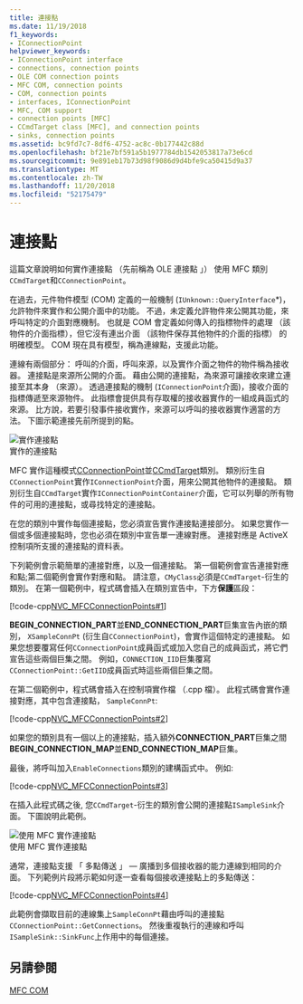 ```yaml
---
title: 連接點
ms.date: 11/19/2018
f1_keywords:
- IConnectionPoint
helpviewer_keywords:
- IConnectionPoint interface
- connections, connection points
- OLE COM connection points
- MFC COM, connection points
- COM, connection points
- interfaces, IConnectionPoint
- MFC, COM support
- connection points [MFC]
- CCmdTarget class [MFC], and connection points
- sinks, connection points
ms.assetid: bc9fd7c7-8df6-4752-ac8c-0b177442c88d
ms.openlocfilehash: bf21e7bf591a5b1977784db1542053817a73e6cd
ms.sourcegitcommit: 9e891eb17b73d98f9086d9d4bfe9ca50415d9a37
ms.translationtype: MT
ms.contentlocale: zh-TW
ms.lasthandoff: 11/20/2018
ms.locfileid: "52175479"
---
```

# <a name="connection-points"></a>連接點

這篇文章說明如何實作連接點 （先前稱為 OLE 連接點 」） 使用 MFC 類別`CCmdTarget`和`CConnectionPoint`。

在過去，元件物件模型 (COM) 定義的一般機制 (`IUnknown::QueryInterface`*)，允許物件來實作和公開介面中的功能。 不過，未定義允許物件來公開其功能，來呼叫特定的介面對應機制。 也就是 COM 會定義如何傳入的指標物件的處理 （該物件的介面指標），但它沒有連出介面 （該物件保存其他物件的介面的指標） 的明確模型。 COM 現在具有模型，稱為連線點，支援此功能。

連線有兩個部分： 呼叫的介面，呼叫來源，以及實作介面之物件的物件稱為接收器。 連接點是來源所公開的介面。 藉由公開的連接點，為來源可讓接收來建立連接至其本身 （來源）。 透過連接點的機制 (`IConnectionPoint`介面)，接收介面的指標傳遞至來源物件。 此指標會提供具有存取權的接收器實作的一組成員函式的來源。 比方說，若要引發事件接收實作，來源可以呼叫的接收器實作適當的方法。 下圖示範連接先前所提到的點。

![實作連接點](../mfc/media/vc37lh1.gif "實作連接點") <br/>
實作的連接點

MFC 實作這種模式[CConnectionPoint](../mfc/reference/cconnectionpoint-class.md)並[CCmdTarget](../mfc/reference/ccmdtarget-class.md)類別。 類別衍生自`CConnectionPoint`實作`IConnectionPoint`介面，用來公開其他物件的連接點。 類別衍生自`CCmdTarget`實作`IConnectionPointContainer`介面，它可以列舉的所有物件的可用的連接點，或尋找特定的連接點。

在您的類別中實作每個連接點，您必須宣告實作連接點連接部分。 如果您實作一個或多個連接點時，您也必須在類別中宣告單一連線對應。 連接對應是 ActiveX 控制項所支援的連接點的資料表。

下列範例會示範簡單的連接對應，以及一個連接點。 第一個範例會宣告連接對應和點;第二個範例會實作對應和點。 請注意，`CMyClass`必須是`CCmdTarget`-衍生的類別。 在第一個範例中，程式碼會插入在類別宣告中，下方**保護**區段：

[!code-cpp[NVC_MFCConnectionPoints#1](../mfc/codesnippet/cpp/connection-points_1.h)]

**BEGIN_CONNECTION_PART**並**END_CONNECTION_PART**巨集宣告內嵌的類別， `XSampleConnPt` (衍生自`CConnectionPoint`)，會實作這個特定的連接點。 如果您想要覆寫任何`CConnectionPoint`成員函式或加入您自己的成員函式，將它們宣告這些兩個巨集之間。 例如，`CONNECTION_IID`巨集覆寫`CConnectionPoint::GetIID`成員函式時這些兩個巨集之間。

在第二個範例中，程式碼會插入在控制項實作檔 （.cpp 檔）。 此程式碼會實作連接對應，其中包含連接點， `SampleConnPt`:

[!code-cpp[NVC_MFCConnectionPoints#2](../mfc/codesnippet/cpp/connection-points_2.cpp)]

如果您的類別具有一個以上的連接點，插入額外**CONNECTION_PART**巨集之間**BEGIN_CONNECTION_MAP**並**END_CONNECTION_MAP**巨集。

最後，將呼叫加入`EnableConnections`類別的建構函式中。 例如: 

[!code-cpp[NVC_MFCConnectionPoints#3](../mfc/codesnippet/cpp/connection-points_3.cpp)]

在插入此程式碼之後, 您`CCmdTarget`-衍生的類別會公開的連接點`ISampleSink`介面。 下圖說明此範例。

![使用 MFC 實作連接點](../mfc/media/vc37lh2.gif "使用 MFC 實作連接點") <br/>
使用 MFC 實作連接點

通常，連接點支援 「 多點傳送 」 — 廣播到多個接收器的能力連線到相同的介面。 下列範例片段將示範如何逐一查看每個接收連接點上的多點傳送：

[!code-cpp[NVC_MFCConnectionPoints#4](../mfc/codesnippet/cpp/connection-points_4.cpp)]

此範例會擷取目前的連線集上`SampleConnPt`藉由呼叫的連接點`CConnectionPoint::GetConnections`。 然後重複執行的連線和呼叫`ISampleSink::SinkFunc`上作用中的每個連接。

## <a name="see-also"></a>另請參閱

[MFC COM](../mfc/mfc-com.md)

